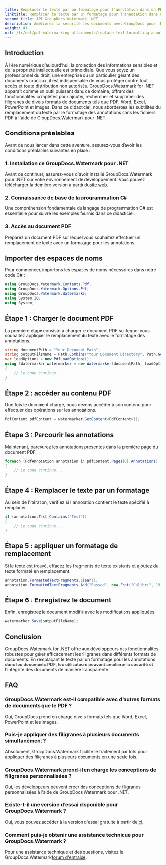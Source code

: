 ```yaml
---
title: Remplacer le texte par un formatage pour l'annotation dans un PDF
linktitle: Remplacer le texte par un formatage pour l'annotation dans un PDF
second_title: API GroupDocs.Watermark .NET
description: Améliorez la sécurité des documents avec GroupDocs pour .NET. Découvrez comment remplacer facilement le texte par le formatage des annotations dans les fichiers PDF.
weight: 41
url: /fr/net/pdf-watermarking-attachments/replace-text-formatting-annotation-pdf/
---
```

## Introduction
À l’ère numérique d’aujourd’hui, la protection des informations sensibles et de la propriété intellectuelle est primordiale. Que vous soyez un professionnel du droit, une entreprise ou un particulier gérant des documents cruciaux, il est indispensable de vous protéger contre tout accès et toute distribution non autorisés. GroupDocs.Watermark for .NET apparaît comme un outil puissant dans ce domaine, offrant des fonctionnalités complètes pour ajouter, rechercher et supprimer des filigranes de divers formats de documents tels que PDF, Word, Excel, PowerPoint et images. Dans ce didacticiel, nous aborderons les subtilités du remplacement du texte par le formatage des annotations dans les fichiers PDF à l'aide de GroupDocs.Watermark pour .NET.
## Conditions préalables
Avant de nous lancer dans cette aventure, assurez-vous d’avoir les conditions préalables suivantes en place :
### 1. Installation de GroupDocs.Watermark pour .NET
 Avant de continuer, assurez-vous d'avoir installé GroupDocs.Watermark pour .NET sur votre environnement de développement. Vous pouvez télécharger la dernière version à partir du[site web](https://releases.groupdocs.com/Watermark/net/).
### 2. Connaissance de base de la programmation C#
Une compréhension fondamentale du langage de programmation C# est essentielle pour suivre les exemples fournis dans ce didacticiel.
### 3. Accès au document PDF
Préparez un document PDF sur lequel vous souhaitez effectuer un remplacement de texte avec un formatage pour les annotations.

## Importer des espaces de noms
Pour commencer, importons les espaces de noms nécessaires dans notre code C# :
```csharp
using GroupDocs.Watermark.Contents.Pdf;
using GroupDocs.Watermark.Options.Pdf;
using GroupDocs.Watermark.Watermarks;
using System.IO;
using System;
```
## Étape 1 : Charger le document PDF
La première étape consiste à charger le document PDF sur lequel vous souhaitez appliquer le remplacement du texte avec le formatage des annotations.
```csharp
string documentPath = "Your Document Path";
string outputFileName = Path.Combine("Your Document Directory", Path.GetFileName(documentPath));
var loadOptions = new PdfLoadOptions();
using (Watermarker watermarker = new Watermarker(documentPath, loadOptions))
{
    // Le code continue...
}
```
## Étape 2 : accéder au contenu PDF
Une fois le document chargé, nous devons accéder à son contenu pour effectuer des opérations sur les annotations.
```csharp
PdfContent pdfContent = watermarker.GetContent<PdfContent>();
```
## Étape 3 : Parcourir les annotations
Maintenant, parcourez les annotations présentes dans la première page du document PDF.
```csharp
foreach (PdfAnnotation annotation in pdfContent.Pages[0].Annotations)
{
    // Le code continue...
}
```
## Étape 4 : Remplacer le texte par un formatage
Au sein de l'itération, vérifiez si l'annotation contient le texte spécifié à remplacer.
```csharp
if (annotation.Text.Contains("Test"))
{
    // Le code continue...
}
```
## Étape 5 : appliquer un formatage de remplacement
Si le texte est trouvé, effacez les fragments de texte existants et ajoutez du texte formaté en remplacement.
```csharp
annotation.FormattedTextFragments.Clear();
annotation.FormattedTextFragments.Add("Passed", new Font("Calibri", 19, FontStyle.Bold), Color.Red, Color.Aqua);
```
## Étape 6 : Enregistrez le document
Enfin, enregistrez le document modifié avec les modifications appliquées.
```csharp
watermarker.Save(outputFileName);
```

## Conclusion
GroupDocs.Watermark for .NET offre aux développeurs des fonctionnalités robustes pour gérer efficacement les filigranes dans différents formats de documents. En remplaçant le texte par un formatage pour les annotations dans les documents PDF, les utilisateurs peuvent améliorer la sécurité et l'intégrité des documents de manière transparente.
## FAQ
### GroupDocs.Watermark est-il compatible avec d'autres formats de documents que le PDF ?
Oui, GroupDocs prend en charge divers formats tels que Word, Excel, PowerPoint et les images.
### Puis-je appliquer des filigranes à plusieurs documents simultanément ?
Absolument, GroupDocs.Watermark facilite le traitement par lots pour appliquer des filigranes à plusieurs documents en une seule fois.
### GroupDocs.Watermark prend-il en charge les conceptions de filigranes personnalisées ?
Oui, les développeurs peuvent créer des conceptions de filigranes personnalisées à l'aide de GroupDocs.Watermark pour .NET.
### Existe-t-il une version d’essai disponible pour GroupDocs.Watermark ?
 Oui, vous pouvez accéder à la version d'essai gratuite à partir de[ici](https://releases.groupdocs.com/).
### Comment puis-je obtenir une assistance technique pour GroupDocs.Watermark ?
 Pour une assistance technique et des questions, visitez le GroupDocs.Watermark[forum d'entraide](https://forum.groupdocs.com/c/watermark/19).